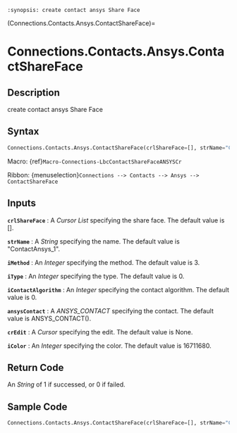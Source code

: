 ```{module} Connections.Contacts.Ansys.ContactShareFace()
:synopsis: create contact ansys Share Face
```

(Connections.Contacts.Ansys.ContactShareFace)=

# Connections.Contacts.Ansys.ContactShareFace

## Description

create contact ansys Share Face

## Syntax

```python
Connections.Contacts.Ansys.ContactShareFace(crlShareFace=[], strName="ContactAnsys_1", iMethod=3, iType=0, iContactAlgorithm=0, ansysContact=ANSYS_CONTACT(), crEdit=None, iColor=16711680)
```

Macro: {ref}`Macro-Connections-LbcContactShareFaceANSYSCr`

Ribbon: {menuselection}`Connections --> Contacts --> Ansys --> ContactShareFace`

## Inputs

**`crlShareFace`**
: A _Cursor List_ specifying the share face. The default value is [].

**`strName`**
: A _String_ specifying the name. The default value is "ContactAnsys_1".

**`iMethod`**
: An _Integer_ specifying the method. The default value is 3.

**`iType`**
: An _Integer_ specifying the type. The default value is 0.

**`iContactAlgorithm`**
: An _Integer_ specifying the contact algorithm. The default value is 0.

**`ansysContact`**
: A _ANSYS_CONTACT_ specifying the contact. The default value is ANSYS_CONTACT().

**`crEdit`**
: A _Cursor_ specifying the edit. The default value is None.

**`iColor`**
: An _Integer_ specifying the color. The default value is 16711680.

## Return Code

An _String_ of 1 if successed, or 0 if failed.

## Sample Code

```python
Connections.Contacts.Ansys.ContactShareFace(crlShareFace=[], strName="ContactAnsys_1", iMethod=3, iType=0, iContactAlgorithm=0, ansysContact=ANSYS_CONTACT(), crEdit=None, iColor=16711680)
```
